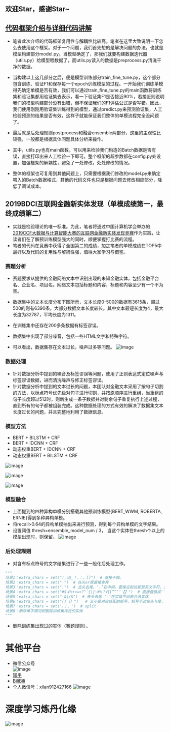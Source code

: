 ## 欢迎Star，感谢Star~
## [代码框架介绍与详细代码讲解](https://zhuanlan.zhihu.com/p/100884995)
* 笔者此次介绍的代码框架复用性与解耦性比较高。笔者在这里大致说明一下怎么去使用这个框架。对于一个问题，我们首先想的是解决问题的办法，也就是模型构建部分model.py。当模型确定了，那我们就要构建数据迭代器（utils.py）给模型喂数据了，而utils.py读入的数据是preprocess.py清洗干净的数据。

* 当构建以上这几部分之后，便是模型训练部分train_fine_tune.py，这个部分包含训练、验证F1和保存每一个epoch训练模型的过程。一开始我们训练单模得先确定单模是否有效，我们可以通过train_fine_tune.py的main函数将训练集和验证集都用验证集去表示，看一下验证集F1是否接近90%，若接近则说明我们的模型构建部分没有出错，但不保证我们的F1评估公式是否写错。因此，我们使用刚刚用验证集训练得到的模型，通过predict.py来预测验证集，人工检验预测的结果是否有效，这样子就能保证我们整体的单模流程完全没问题了。

* 最后就是后处理规则postprocess和融合ensemble两部分，这里的主观性比较强，一般都是根据具体问题具体分析来操作。

* 其中，utils.py也有main函数，可以用来检验我们构造的Batch数据是否有误，直接打印出来人工检验一下即可。整个框架的超参数都在config.py处设置，加强框架的解耦性，避免了一处修改，处处修改的情况。

* 整体的框架也可复用到其他问题上，只需要根据我们修改的model.py来确定喂入的Batch数据格式，其他的代码文件也只是根据问题去修改相应部分，降低了调试成本。

## 2019BDCI互联网金融新实体发现（单模成绩第一，最终成绩第二）
* 实践是检验理论的唯一标准。为此，笔者将通过中国计算机学会举办的[2019CCF大数据与计算智能大赛的互联网金融新实体发现竞赛](https://www.datafountain.cn/competitions/361)作为实践，让读者们在了解预训练模型强大的同时，顺便掌握打比赛的流程。
* 笔者的代码在竞赛中获得了全国第二的成绩，加之笔者的单模成绩在TOP5中最好以及代码的复用性与解耦性强，值得大家学习与借鉴。

### 赛题分析
  * 赛题要求从提供的金融网络文本中识别出现的未知金融实体，包括金融平台名、企业名、项目名。网络文本包括标题和内容，标题和内容至少有一个不为空。
  
  * 数据集中的文本长度分布下图所示，文本长度0-500的数据有3615条，超过500的则有6390条。大部分数据文本长度较长。其中文本最短长度为4，最大长度为32787，平均长度为1311。
  * 在训练集中还存在200多条数据有标签谬误。
  * 数据集中出现了部分噪音，包括一些HTML文字和特殊字符。
  * 可以看出，数据集存在文本过长，噪声过多等问题。
![image]( https://github.com/ChileWang0228/Deep-Learning-With-Python/blob/master/chapter8/images/%E6%96%87%E6%9C%AC%E9%95%BF%E5%BA%A6%E7%BB%9F%E8%AE%A1.png
)
 
### 数据处理
  * 针对数据分析中提到的噪音及标签谬误等问题，使用了正则表达式定位噪声与标签谬误数据，进而清洗噪声与修正标签谬误。
  * 针对数据分析中提到的文本过长的问题，本团队对金融文本采用了按句子切割的方法，以标点符号优先级对句子进行切割，并按原顺序进行重组，当重组的句子长度超过512时，则新生成一条子数据并对剩余句子重复执行上述过程，直到所有的句子都被组装完成。这种数据处理的方式有效的解决了数据集文本长度过长的问题，并且完整地利用了数据信息。
  

### 模型方法
  * BERT + BILSTM + CRF
  * BERT + IDCNN + CRF
  * 动态权重BERT + IDCNN + CRF 
  * 动态权重BERT + BILSTM + CRF  
  
  ![image](https://github.com/ChileWang0228/Deep-Learning-With-Python/blob/master/chapter8/images/BILSTM.png)
  
  
  ![image](https://github.com/ChileWang0228/Deep-Learning-With-Python/blob/master/chapter8/images/IDCNN.png)
  
  
  ![image](https://github.com/ChileWang0228/Deep-Learning-With-Python/blob/master/chapter8/images/%E5%8A%A8%E6%80%81%E6%9D%83%E9%87%8D%E8%9E%8D%E5%90%88.png)


### 模型融合
  * 上面提到的四种异构单模分别搭载其他预训练模型{BERT_WWM, ROBERTA, ERNIE}得到多种异构单模。
  * 将recall>0.64的异构单模抽出来进行预测，得到每个异构单模的文字结果。
  * 设置阈值 thresh=ensemble_model_num / 3， 当这个实体在thresh个以上的模型出现时，则保留。
  ![image](https://github.com/ChileWang0228/Deep-Learning-With-Python/blob/master/chapter8/images/%E6%A8%A1%E5%9E%8B%E8%9E%8D%E5%90%88.png)
  
### 后处理规则
  * 对含有标点符号的文字结果进行了一些一般化后处理工作。
```python
"""
场景1：extra_chars = set("!,:@_！，：。[]")  # 直接干掉。
场景2：extra_chars = set("·")  # 在头or尾直接舍弃
场景3：extra_chars = set(".")  # 去头去尾，‘.’在中间，要保证前后都是英文字符，出现中文字符则直接舍弃。
场景4：extra_chars = set("#$￥%+<=>?^`{|}~#%？《{}“”‘’【】")  # 直接替换成''
场景5：extra_chars = set("-&\/&")  # 去头去尾 ‘-’在实体中间是合法实体
场景6：extra_chars = set("()（）")   # 若不是对应匹配的括号，括号半边在头与尾，替换成‘’，括号在实体中间则舍弃
场景7：extra_chars = set('、；、')  # split
场景8：删除单字情况和删除训练集存在的实体
"""
```
  * 删除训练集出现过的实体（赛题规则）。



# 其他平台

* 微信公众号  
![image](https://github.com/ChileWang0228/Deep-Learning-With-Python/blob/master/images/%E5%BE%AE%E4%BF%A1%E4%BA%8C%E7%BB%B4%E7%A0%81.jpg)
* [知乎](https://www.zhihu.com/people/bie-ying-xiang-zhi-li/activities)  
* [BiliBili](https://space.bilibili.com/299585150)  
* 个人微信号：xilan912427166
![image](https://github.com/ChileWang0228/Deep-Learning-With-Python/blob/master/images/%E5%BE%AE%E4%BF%A1%E5%8F%B7.png)
# 深度学习炼丹化缘
![image](https://github.com/ChileWang0228/Deep-Learning-With-Python/blob/master/images/%E7%82%BC%E4%B8%B9%E9%A6%99%E7%81%AB%E9%92%B1.jpg)


  
